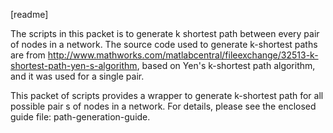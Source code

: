 [readme]

The scripts in this packet is to generate k shortest path between every pair of nodes in a network. The source code used to generate k-shortest paths are from http://www.mathworks.com/matlabcentral/fileexchange/32513-k-shortest-path-yen-s-algorithm, based on Yen's k-shortest path algorithm, and it was used for a single pair. 

This packet of scripts provides a wrapper to generate k-shortest path for all possible pair s of nodes in a network. For details, please see the enclosed guide file: path-generation-guide. 


